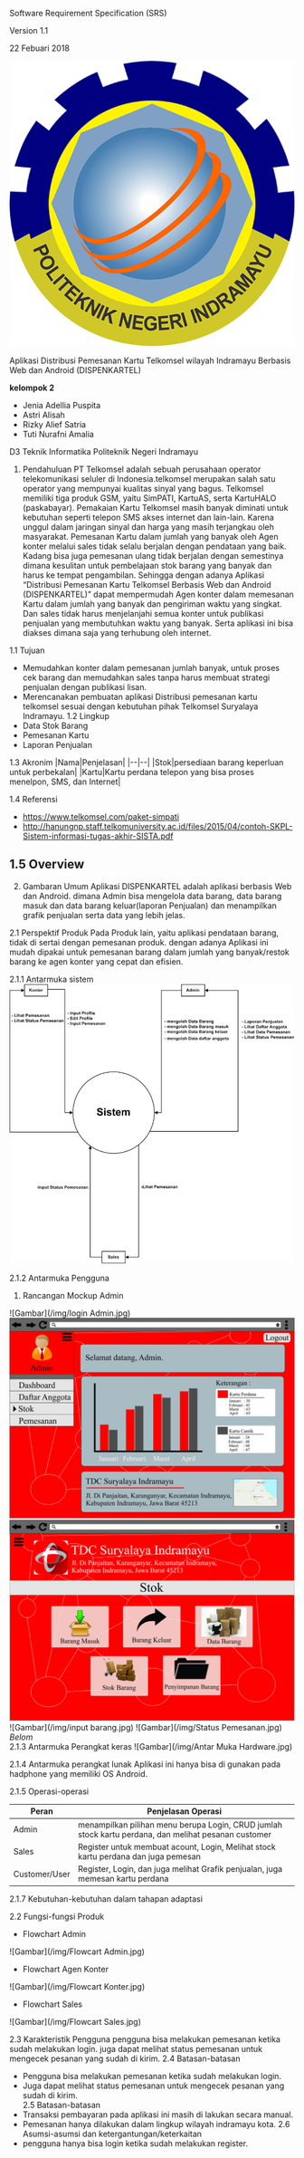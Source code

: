 Software Requirement Specification (SRS)

Version 1.1

22 Febuari 2018

![Gambar](/img/POLINDRA.png)


Aplikasi Distribusi Pemesanan Kartu Telkomsel wilayah Indramayu Berbasis Web dan Android (DISPENKARTEL)

**kelompok 2**

- Jenia Adellia Puspita
- Astri Alisah
- Rizky Alief Satria
- Tuti Nurafni Amalia

D3 Teknik Informatika
Politeknik Negeri Indramayu


1. Pendahuluan
PT Telkomsel adalah sebuah perusahaan operator telekomunikasi seluler di Indonesia.telkomsel merupakan salah satu operator yang mempunyai kualitas sinyal yang bagus. Telkomsel memiliki tiga produk GSM, yaitu SimPATI, KartuAS, serta KartuHALO (paskabayar).
Pemakaian Kartu Telkomsel masih banyak diminati untuk kebutuhan seperti telepon SMS akses internet dan lain-lain. Karena unggul dalam jaringan sinyal dan harga yang masih terjangkau oleh masyarakat.
Pemesanan Kartu dalam jumlah yang banyak oleh Agen konter melalui sales tidak selalu berjalan dengan pendataan yang baik. Kadang bisa juga pemesanan ulang tidak berjalan dengan semestinya dimana kesulitan untuk pembelajaan stok barang yang banyak dan harus ke tempat pengambilan. Sehingga dengan adanya Aplikasi “Distribusi Pemesanan Kartu Telkomsel Berbasis Web dan Android (DISPENKARTEL)” dapat mempermudah Agen konter dalam memesanan Kartu dalam jumlah yang banyak dan pengiriman waktu yang singkat. Dan sales tidak harus menjelanjahi semua konter untuk publikasi penjualan yang membutuhkan waktu yang banyak. Serta aplikasi ini bisa diakses dimana saja yang terhubung oleh internet.
 
1.1 Tujuan
- Memudahkan konter dalam pemesanan jumlah banyak, untuk proses cek barang dan memudahkan sales tanpa harus membuat strategi penjualan dengan publikasi lisan.
- Merencanakan pembuatan aplikasi Distribusi pemesanan kartu telkomsel sesuai dengan kebutuhan pihak Telkomsel Suryalaya Indramayu.
1.2 Lingkup
- Data Stok Barang
- Pemesanan Kartu
- Laporan Penjualan

1.3 Akronim
|Nama|Penjelasan|
|--|--|
|Stok|persediaan barang keperluan untuk perbekalan|
|Kartu|Kartu perdana telepon yang bisa proses menelpon, SMS, dan Internet|

1.4 Referensi
- https://www.telkomsel.com/paket-simpati
- http://hanungnp.staff.telkomuniversity.ac.id/files/2015/04/contoh-SKPL-Sistem-informasi-tugas-akhir-SISTA.pdf


1.5 Overview
-
2. Gambaran Umum
Aplikasi DISPENKARTEL adalah aplikasi berbasis Web dan Android. dimana Admin bisa mengelola data barang, data barang masuk dan data barang keluar(laporan Penjualan) dan menampilkan grafik penjualan serta data yang lebih jelas.
		
2.1 Perspektif Produk
Pada Produk lain, yaitu aplikasi pendataan barang, tidak di sertai dengan pemesanan produk.
dengan adanya Aplikasi ini mudah dipakai untuk pemesanan barang dalam jumlah yang banyak/restok barang ke agen konter yang cepat dan efisien.

2.1.1 Antarmuka sistem
![Gambar](/img/DFD.jpg)

2.1.2 Antarmuka Pengguna

1. Rancangan Mockup Admin

![Gambar](/img/login Admin.jpg)
![Gambar](/img/HalamanUtamaAdmin.jpg)  		
![Gambar](/img/Stok.jpg)
![Gambar](/img/input barang.jpg)
![Gambar](/img/Status Pemesanan.jpg)
	*Belom*	  		
2.1.3 Antarmuka Perangkat keras
![Gambar](/img/Antar Muka Hardware.jpg)	

2.1.4 Antarmuka perangkat lunak
Aplikasi ini hanya bisa di gunakan pada hadphone yang memiliki OS Android.

2.1.5 Operasi-operasi 

|Peran|Penjelasan Operasi|
|--|--|
|Admin|menampilkan pilihan menu berupa Login, CRUD jumlah stock kartu perdana, dan melihat pesanan customer|
|Sales|Register untuk membuat acount, Login, Melihat stock kartu perdana dan juga pemesan|
|Customer/User|Register, Login, dan juga melihat Grafik penjualan, juga memesan kartu perdana|

2.1.7 Kebutuhan-kebutuhan dalam tahapan adaptasi 

2.2 Fungsi-fungsi Produk 
- Flowchart Admin

![Gambar](/img/Flowcart Admin.jpg)

- Flowchart Agen Konter

![Gambar](/img/Flowcart Konter.jpg)

- Flowchart Sales

![Gambar](/img/Flowcart Sales.jpg)

2.3 Karakteristik Pengguna
pengguna bisa melakukan pemesanan ketika sudah melakukan login.
juga dapat melihat status pemesanan untuk mengecek pesanan yang sudah di kirim.
2.4 Batasan-batasan 

- Pengguna bisa melakukan pemesanan ketika sudah melakukan login.
- Juga dapat melihat status pemesanan untuk mengecek pesanan yang sudah di kirim.  
2.5 Batasan-batasan 
- Transaksi pembayaran pada aplikasi  ini masih di lakukan secara manual.
- Pemesanan hanya dilakukan dalam lingkup wilayah indramayu kota.
2.6 Asumsi-asumsi dan ketergantungan/keterkaitan 
- pengguna hanya bisa login ketika sudah melakukan register.
